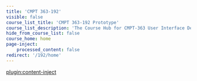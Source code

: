 ```yaml
---
title: 'CMPT 363-192'
visible: false
course_list_title: 'CMPT 363-192 Prototype'
course_list_description: 'The Course Hub for CMPT-363 User Interface Design, planned for the Spring of 2019'
hide_from_course_list: false
course_home: home
page-inject:
    processed_content: false
redirect: '/192/home'
---
```


[plugin:content-inject](/192/home/_class-preparations)

